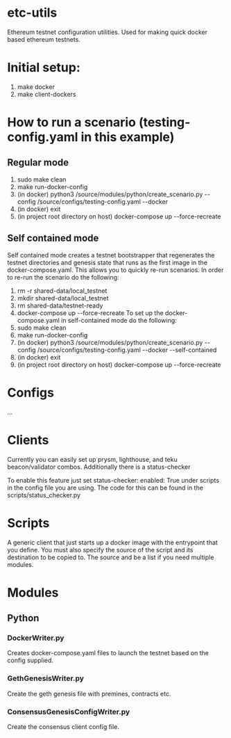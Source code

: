 # etc-utils
Ethereum testnet configuration utilities. Used for making quick docker based ethereum testnets.
# Initial setup:
1. make docker
2. make client-dockers

# How to run a scenario (testing-config.yaml in this example)
## Regular mode
1. sudo make clean
2. make run-docker-config
3. (in docker) python3 /source/modules/python/create\_scenario.py --config /source/configs/testing-config.yaml --docker
4. (in docker) exit
5. (in project root directory on host) docker-compose up --force-recreate
## Self contained mode
Self contained mode creates a testnet bootstrapper that regenerates the testnet directories and genesis state that runs as the first image in the docker-compose.yaml. This allows you to quickly re-run scenarios. In order to re-run the scenario do the following:
1. rm -r shared-data/local\_testnet
2. mkdir shared-data/local\_testnet
3. rm shared-data/testnet-ready
4. docker-compose up --force-recreate
To set up the docker-compose.yaml in self-contained mode do the following:
1. sudo make clean
2. make run-docker-config
3. (in docker) python3 /source/modules/python/create\_scenario.py --config /source/configs/testing-config.yaml --docker --self-contained
4. (in docker) exit
5. (in project root directory on host) docker-compose up --force-recreate


# Configs
...

# Clients
Currently you can easily set up prysm, lighthouse, and teku beacon/validator combos. Additionally there is a status-checker

To enable this feature just set status-checker: enabled: True under scripts in the config file you are using. The code for this can be found
in the scripts/status\_checker.py

# Scripts
A generic client that just starts up a docker image with the entrypoint that you define. You must also specify the source of the script and its destination to be copied to. The source and be a list if you need multiple modules. 
# Modules
## Python
### DockerWriter.py
Creates docker-compose.yaml files to launch the testnet based on the config supplied.
### GethGenesisWriter.py
Create the geth genesis file with premines, contracts etc. 
### ConsensusGenesisConfigWriter.py
Create the consensus client config file.
